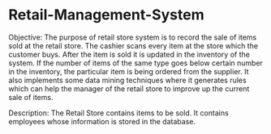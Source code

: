 # Retail-Management-System

Objective:    The purpose of retail store system is to record the sale of items sold at the retail store. The cashier scans every item at the store which the customer buys. After the item is sold it is updated in the inventory of the system. If the number of items of the same type goes below certain number in the inventory, the particular item is being ordered from the supplier. It also implements some data mining techniques where it generates rules which can help the manager of the retail store to improve up the current sale of items. 

Description: The Retail Store contains items to be sold. It contains employees whose information is    stored in the database. 
		

